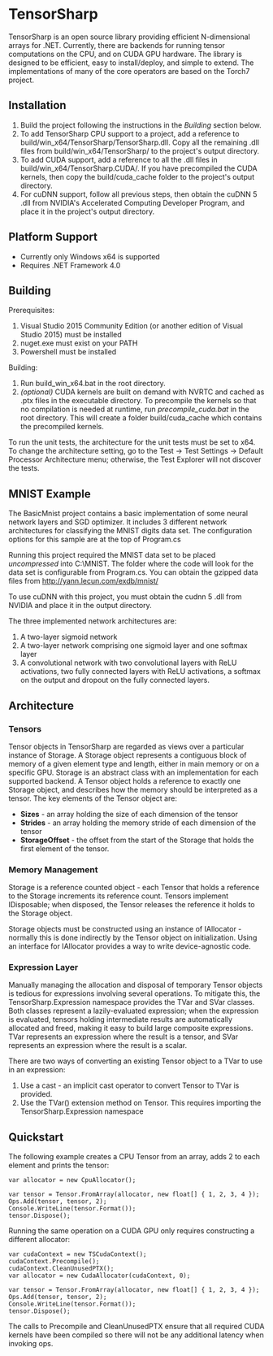 # TensorSharp

TensorSharp is an open source library providing efficient N-dimensional arrays for .NET. Currently, there are backends for running tensor computations on the CPU, and on CUDA GPU hardware. The library is designed to be efficient, easy to install/deploy, and simple to extend. The implementations of many of the core operators are based on the Torch7 project.

## Installation
 1. Build the project following the instructions in the *Building* section below.
 2. To add TensorSharp CPU support to a project, add a reference to build/win_x64/TensorSharp/TensorSharp.dll. Copy all the remaining .dll files from build/win_x64/TensorSharp/ to the project's output directory.
 3. To add CUDA support, add a reference to all the .dll files in build/win_x64/TensorSharp.CUDA/. If you have precompiled the CUDA kernels, then copy the build/cuda_cache folder to the project's output directory.
 4. For cuDNN support, follow all previous steps, then obtain the cuDNN 5 .dll from NVIDIA's Accelerated Computing Developer Program, and place it in the project's output directory.

## Platform Support
 - Currently only Windows x64 is supported
 - Requires .NET Framework 4.0
 

## Building
Prerequisites:
 1. Visual Studio 2015 Community Edition (or another edition of Visual Studio 2015) must be installed
 2. nuget.exe must exist on your PATH
 3. Powershell must be installed
 
Building:
 1. Run build_win_x64.bat in the root directory.
 2. *(optional)* CUDA kernels are built on demand with NVRTC and cached as .ptx files in the executable directory. To precompile the kernels so that no compilation is needed at runtime, run *precompile_cuda.bat* in the root directory. This will create a folder build/cuda_cache which contains the precompiled kernels.

To run the unit tests, the architecture for the unit tests must be set to x64. To change the architecture setting, go to the Test -> Test Settings -> Default Processor Architecture menu; otherwise, the Test Explorer will not discover the tests.

## MNIST Example
The BasicMnist project contains a basic implementation of some neural network layers and SGD optimizer. It includes 3 different network architectures for classifying the MNIST digits data set. The configuration options for this sample are at the top of Program.cs

Running this project required the MNIST data set to be placed *uncompressed* into C:\MNIST. The folder where the code will look for the data set is configurable from Program.cs. You can obtain the gzipped data files from http://yann.lecun.com/exdb/mnist/


To use cuDNN with this project, you must obtain the cudnn 5 .dll from NVIDIA and place it in the output directory.

The three implemented network architectures are:
1. A two-layer sigmoid network
2. A two-layer network comprising one sigmoid layer and one softmax layer
3. A convolutional network with two convolutional layers with ReLU activations, two fully connected layers with ReLU activations, a softmax on the output and dropout on the fully connected layers.

## Architecture

### Tensors

Tensor objects in TensorSharp are regarded as views over a particular instance of Storage. A Storage object represents a contiguous block of memory of a given element type and length, either in main memory or on a specific GPU. Storage is an abstract class with an implementation for each supported backend. A Tensor object holds a reference to exactly one Storage object, and describes how the memory should be interpreted as a tensor. The key elements of the Tensor object are:
 * **Sizes** - an array holding the size of each dimension of the tensor
 * **Strides** - an array holding the memory stride of each dimension of the tensor
 * **StorageOffset** - the offset from the start of the Storage that holds the first element of the tensor.

### Memory Management
Storage is a reference counted object - each Tensor that holds a reference to the Storage increments its reference count. Tensors implement IDisposable; when disposed, the Tensor releases the reference it holds to the Storage object.

Storage objects must be constructed using an instance of IAllocator - normally this is done indirectly by the Tensor object on initialization. Using an interface for IAllocator provides a way to write device-agnostic code.

### Expression Layer

Manually managing the allocation and disposal of temporary Tensor objects is tedious for expressions involving several operations. To mitigate this, the TensorSharp.Expression namespace provides the TVar and SVar classes. Both classes represent a lazily-evaluated expression; when the expression is evaluated, tensors holding intermediate results are automatically allocated and freed, making it easy to build large composite expressions. TVar represents an expression where the result is a tensor, and SVar represents an expression where the result is a scalar.

There are two ways of converting an existing Tensor object to a TVar to use in an expression:
1. Use a cast - an implicit cast operator to convert Tensor to TVar is provided.
2. Use the TVar() extension method on Tensor. This requires importing the TensorSharp.Expression namespace

## Quickstart
The following example creates a CPU Tensor from an array, adds 2 to each element and prints the tensor:
```
var allocator = new CpuAllocator();

var tensor = Tensor.FromArray(allocator, new float[] { 1, 2, 3, 4 });
Ops.Add(tensor, tensor, 2);
Console.WriteLine(tensor.Format());
tensor.Dispose();
```
Running the same operation on a CUDA GPU only requires constructing a different allocator:
```
var cudaContext = new TSCudaContext();
cudaContext.Precompile();
cudaContext.CleanUnusedPTX();
var allocator = new CudaAllocator(cudaContext, 0);

var tensor = Tensor.FromArray(allocator, new float[] { 1, 2, 3, 4 });
Ops.Add(tensor, tensor, 2);
Console.WriteLine(tensor.Format());
tensor.Dispose();
```
The calls to Precompile and CleanUnusedPTX ensure that all required CUDA kernels have been compiled so there will not be any additional latency when invoking ops.


